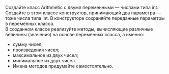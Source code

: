 Создайте класс Arithmetic с двумя переменными — числами типа int.<br>
Создайте в этом классе конструктор, принимающий два параметра — тоже числа типа int. В конструкторе сохраняйте переданные параметры в переменных класса.<br>
В созданном классе реализуйте методы, вычисляющие различные величины (значения) на основе переменных класса, а именно:<br>
- сумму чисел;<br>
- произведения чисел;<br>
- максимальное из двух чисел;<br>
- минимальное из двух чисел.<br>
- Имена методов придумайте самостоятельно.